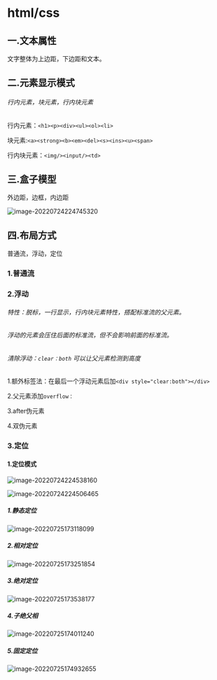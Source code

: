 # html/css

## 一.文本属性

文字整体为上边距，下边距和文本。

## 二.元素显示模式

###### 行内元素，块元素，行内块元素

行内元素：`<h1><p><div><ul><ol><li>`

块元素:`<a><strong><b><em><del><s><ins><u><span>`

行内块元素：`<img/><input/><td>`

## 三.盒子模型

外边距，边框，内边距

![image-20220724224745320](C:\Users\15461\AppData\Roaming\Typora\typora-user-images\image-20220724224745320.png)

## 四.布局方式

普通流，浮动，定位

### 1.普通流

### 2.浮动

###### 特性：脱标，一行显示，行内块元素特性，搭配标准流的父元素。

###### 浮动的元素会压住后面的标准流，但不会影响前面的标准流。

###### 清除浮动：`clear：both`  可以让父元素检测到高度

1.额外标签法：在最后一个浮动元素后加`<div style="clear:both"></div>`

2.父元素添加`overflow：`

3.after伪元素

4.双伪元素

### 3.定位

#### 1.定位模式

![image-20220724224538160](C:\Users\15461\AppData\Roaming\Typora\typora-user-images\image-20220724224538160.png)

![image-20220724224506465](C:\Users\15461\AppData\Roaming\Typora\typora-user-images\image-20220724224506465.png)

##### 1.静态定位

![image-20220725173118099](C:\Users\15461\AppData\Roaming\Typora\typora-user-images\image-20220725173118099.png)

##### 2.相对定位

![image-20220725173251854](C:\Users\15461\AppData\Roaming\Typora\typora-user-images\image-20220725173251854.png)

##### 3.绝对定位

![image-20220725173538177](C:\Users\15461\AppData\Roaming\Typora\typora-user-images\image-20220725173538177.png)

##### 4.子绝父相

![image-20220725174011240](C:\Users\15461\AppData\Roaming\Typora\typora-user-images\image-20220725174011240.png)

##### 5.固定定位

![image-20220725174932655](C:\Users\15461\AppData\Roaming\Typora\typora-user-images\image-20220725174932655.png)
